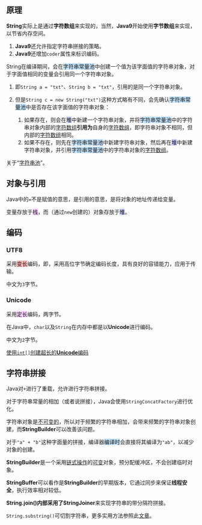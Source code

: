 ## 原理

**String**实际上是通过**字符数组**来实现的，当然，**Java9**开始使用**字节数组**来实现，以节省内存空间。

1. **Java9**还允许指定字符串拼接的策略。
2. **Java9**还增加`coder`属性来标识编码。

String在编译期间，会在<span style=background:#c2e2ff>字符串常量池</span>中创建一个值为该字面值的字符串对象，对于字面值相同的变量会引用同一个字符串对象。

1. 即`String a = "txt"`、`String b = "txt"`，引用的是同一个字符串对象。

2. 但是`String c = new String("txt")`这种方式略有不同，会先确认<span style=background:#c2e2ff>字符串常量池</span>中是否存在该字面值的字符串对象：

   1. 如果存在，则会在<span style=background:#c9ccff>堆</span>中新建一个字符串对象，并将<span style=background:#c2e2ff>字符串常量池</span>中的字符串对象内部的<u>字符数组</u>**引用为**自身的<u>字符数组</u>，即字符串对象不相同，但内部的<u>字符数组</u>相同。
   2. 如果不存在，则先在<span style=background:#c2e2ff>字符串常量池</span>中新建字符串对象，然后再在<span style=background:#c9ccff>堆</span>中新建字符串对象，并引用<span style=background:#c2e2ff>字符串常量池</span>中的字符串对象的<u>字符数组</u>。

关于“[字符串池](../03、JVM/2%20内存结构#常量池)”。



## 对象与引用

Java中的`=`不是赋值的意思，是引用的意思，是将对象的地址传递给变量。

变量存放于<span style=background:#f8d2ff>栈</span>，而（通过`new`创建的）对象存放于<span style=background:#c9ccff>堆</span>。



## 编码

### UTF8

采用<span style=background:#ffb8b8>变长</span>编码，即，采用高位字节确定编码长度，具有良好的容错能力，应用于传输。

中文为`3`字节。

### Unicode

采用<span style=background:#f8d2ff>定长</span>编码，两字节。

在Java中，`char`以及`String`在内存中都是以**Unicode**进行编码。

中文为`2`字节。

[使用`int[]`创建超长的**Unicode**编码](https://zhuanlan.zhihu.com/p/110307661)



## 字符串拼接

Java对`+`进行了重载，允许进行字符串拼接。

对于字符串常量的相加（或者说拼接），Java会使用`StringConcatFactory`进行优化。

字符串对象是<u>不可变的</u>，所以对于频繁的字符串相加，会带来频繁的字符串对象创建，而**StringBuilder**可以改善该问题。

对于`"a" + "b"`这种字面量的拼接，编译器<span style=background:#c2e2ff>编译时</span>会直接将其编译为`"ab"`，以减少对象的创建。

**StringBuilder**是一个采用<u>链式操作</u>的<u>可变</u>对象，预分配缓冲区，不会创建临时对象。

**StringBuffer**可以看作是**StringBuilder**的早期版本，它通过同步来保证**线程安全**，执行效率相对较低。

**String.join()**内部采用了**StringJoiner**来实现字符串的带分隔符拼接。

`String.substring()`可切割字符串，更多实用方法参照此[文章](https://www.cnblogs.com/abook/p/5527341.html)。